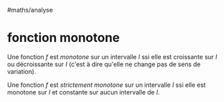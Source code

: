 #maths/analyse
# fonction monotone
Une fonction $f$ est _monotone_ sur un intervalle $I$ ssi elle est croissante sur $I$ ou décroissante sur $I$ (c'est à dire qu'elle ne change pas de sens de variation).

Une fonction $f$ est _strictement monotone_ sur un intervalle $I$ ssi elle est monotone sur $I$ et constante sur aucun intervalle de $I$.

